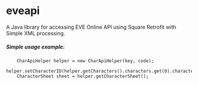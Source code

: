eveapi
======

A Java library for accessing EVE Online API using Square Retrofit with Simple XML processing.  

##### Simple usage example:
```
	CharApiHelper helper = new CharApiHelper(key, code);
    helper.setCharacterID(helper.getCharacters().characters.get(0).characterID);
    CharacterSheet sheet = helper.getCharacterSheet();
```
